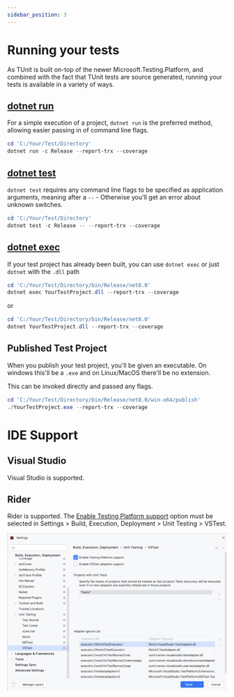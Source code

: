 ```yaml
---
sidebar_position: 3
---
```


# Running your tests

As TUnit is built on-top of the newer Microsoft.Testing.Platform, and combined with the fact that TUnit tests are source generated, running your tests is available in a variety of ways. 

## [dotnet run](https://learn.microsoft.com/en-us/dotnet/core/tools/dotnet-run)

For a simple execution of a project, `dotnet run` is the preferred method, allowing easier passing in of command line flags.

```powershell
cd 'C:/Your/Test/Directory'
dotnet run -c Release --report-trx --coverage
```

## [dotnet test](https://learn.microsoft.com/en-us/dotnet/core/tools/dotnet-test)

`dotnet test` requires any command line flags to be specified as application arguments, meaning after a `--` - Otherwise you'll get an error about unknown switches.

```powershell
cd 'C:/Your/Test/Directory'
dotnet test -c Release -- --report-trx --coverage
```

## [dotnet exec](https://learn.microsoft.com/en-us/dotnet/core/tools/dotnet)

If your test project has already been built, you can use `dotnet exec` or just `dotnet` with the `.dll` path

```powershell
cd 'C:/Your/Test/Directory/bin/Release/net8.0'
dotnet exec YourTestProject.dll --report-trx --coverage
```

or

```powershell
cd 'C:/Your/Test/Directory/bin/Release/net8.0'
dotnet YourTestProject.dll --report-trx --coverage
```

## Published Test Project

When you publish your test project, you'll be given an executable.
On windows this'll be a `.exe` and on Linux/MacOS there'll be no extension.

This can be invoked directly and passed any flags.

```powershell
cd 'C:/Your/Test/Directory/bin/Release/net8.0/win-x64/publish'
./YourTestProject.exe --report-trx --coverage
```

# IDE Support

## Visual Studio
Visual Studio is supported.

## Rider
Rider is supported. The [Enable Testing Platform support](https://www.jetbrains.com/help/rider/Reference__Options__Tools__Unit_Testing__VSTest.html) option must be selected in Settings > Build, Execution, Deployment > Unit Testing > VSTest.

![Rider Settings](../../static/img/rider.png)